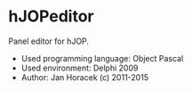 # hJOPeditor

Panel editor for hJOP.

- Used programming language: Object Pascal
- Used environment: Delphi 2009
- Author: Jan Horacek (c) 2011-2015
